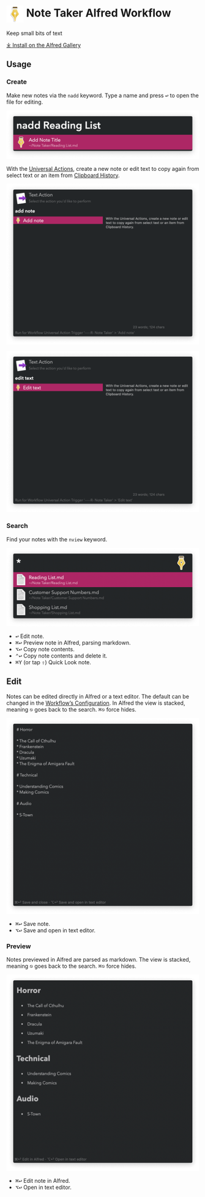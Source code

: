 # <img src='Workflow/icon.png' width='45' align='center' alt='icon'> Note Taker Alfred Workflow

Keep small bits of text

[⤓ Install on the Alfred Gallery](https://alfred.app/workflows/vitor/note-taker)

## Usage

### Create

Make new notes via the `nadd` keyword. Type a name and press <kbd>↩&#xFE0E;</kbd> to open the file for editing.

![Alfred search for nadd](Workflow/images/about/nadd.png)

With the [Universal Actions](https://www.alfredapp.com/help/features/universal-actions/), create a new note or edit text to copy again from select text or an item from [Clipboard History](https://www.alfredapp.com/help/features/clipboard/).

![Universal Action for add note](Workflow/images/about/uaadd.png)

![Universal Action for edit text](Workflow/images/about/uaedit.png)

### Search

Find your notes with the `nview` keyword.

![Alfred search for nview](Workflow/images/about/nview.png)

* <kbd>↩&#xFE0E;</kbd> Edit note.
* <kbd>⌘</kbd><kbd>↩&#xFE0E;</kbd> Preview note in Alfred, parsing markdown.
* <kbd>⌥</kbd><kbd>↩&#xFE0E;</kbd> Copy note contents.
* <kbd>⌃</kbd><kbd>↩&#xFE0E;</kbd> Copy note contents and delete it.
* <kbd>⌘</kbd><kbd>Y</kbd> (or tap <kbd>⇧</kbd>) Quick Look note.

## Edit

Notes can be edited directly in Alfred or a text editor. The default can be changed in the [Workflow’s Configuration](https://www.alfredapp.com/help/workflows/user-configuration/). In Alfred the view is stacked, meaning <kbd>⎋</kbd> goes back to the search. <kbd>⌘</kbd><kbd>⎋</kbd> force hides.

![Editing note](Workflow/images/about/edit.png)

* <kbd>⌘</kbd><kbd>↩&#xFE0E;</kbd> Save note.
* <kbd>⌥</kbd><kbd>↩&#xFE0E;</kbd> Save and open in text editor.

### Preview

Notes previewed in Alfred are parsed as markdown. The view is stacked, meaning <kbd>⎋</kbd> goes back to the search. <kbd>⌘</kbd><kbd>⎋</kbd> force hides.

![Previewing note](Workflow/images/about/preview.png)

* <kbd>⌘</kbd><kbd>↩&#xFE0E;</kbd> Edit note in Alfred.
* <kbd>⌥</kbd><kbd>↩&#xFE0E;</kbd> Open in text editor.

